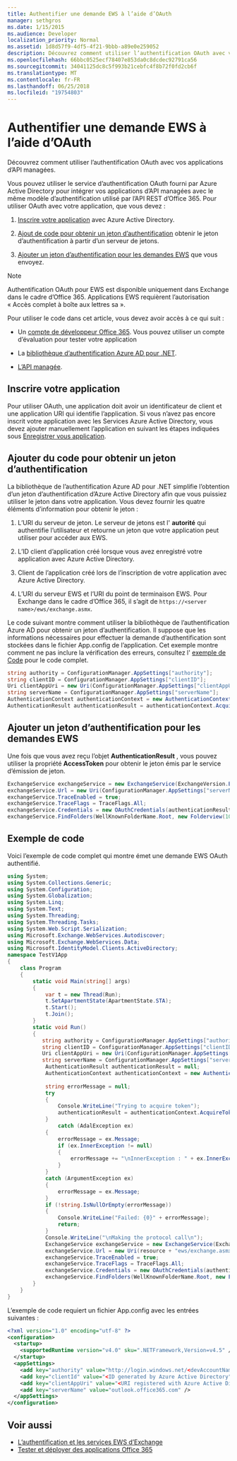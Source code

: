 ```yaml
---
title: Authentifier une demande EWS à l’aide d’OAuth
manager: sethgros
ms.date: 1/15/2015
ms.audience: Developer
localization_priority: Normal
ms.assetid: 1d8d57f9-4df5-4f21-9bbb-a89e0e259052
description: Découvrez comment utiliser l’authentification OAuth avec vos applications d’API managées.
ms.openlocfilehash: 66bbc0525ecf78407e853da0c8dcdec92791ca56
ms.sourcegitcommit: 34041125dc8c5f993b21cebfc4f8b72f0fd2cb6f
ms.translationtype: MT
ms.contentlocale: fr-FR
ms.lasthandoff: 06/25/2018
ms.locfileid: "19754803"
---
```

# <a name="authenticate-an-ews-application-by-using-oauth"></a>Authentifier une demande EWS à l’aide d’OAuth

Découvrez comment utiliser l’authentification OAuth avec vos applications d’API managées.
  
Vous pouvez utiliser le service d’authentification OAuth fourni par Azure Active Directory pour intégrer vos applications d’API managées avec le même modèle d’authentification utilisé par l’API REST d’Office 365. Pour utiliser OAuth avec votre application, que vous devez :
  
1. [Inscrire votre application](#bk_register) avec Azure Active Directory. 
    
2. [Ajout de code pour obtenir un jeton d’authentification](#bk_getToken) obtenir le jeton d’authentification à partir d’un serveur de jetons. 
    
3. [Ajouter un jeton d’authentification pour les demandes EWS](#bk_useToken) que vous envoyez. 
    
> [!NOTE]
> Authentification OAuth pour EWS est disponible uniquement dans Exchange dans le cadre d’Office 365. Applications EWS requièrent l’autorisation « Accès complet à boîte aux lettres sa ». 
  
Pour utiliser le code dans cet article, vous devez avoir accès à ce qui suit :
  
- Un [compte de développeur Office 365](http://office.microsoft.com/compare-office-365-for-business-plans-FX102918419.aspx.aspx). Vous pouvez utiliser un compte d’évaluation pour tester votre application
    
- La [bibliothèque d’authentification Azure AD pour .NET](http://msdn.microsoft.com/en-us/library/office/jj573266.aspx.aspx).
    
- [L’API managée](https://github.com/officedev/ews-managed-api.aspx).

<a name="bk_register"> </a>

## <a name="register-your-application"></a>Inscrire votre application

Pour utiliser OAuth, une application doit avoir un identificateur de client et une application URI qui identifie l’application. Si vous n’avez pas encore inscrit votre application avec les Services Azure Active Directory, vous devez ajouter manuellement l’application en suivant les étapes indiquées sous [Enregistrer vous application](http://msdn.microsoft.com/en-us/office/office365/howto/test-and-deploy-apps.aspx).

<a name="bk_getToken"> </a>

## <a name="add-code-to-get-an-authentication-token"></a>Ajouter du code pour obtenir un jeton d’authentification

La bibliothèque de l’authentification Azure AD pour .NET simplifie l’obtention d’un jeton d’authentification d’Azure Active Directory afin que vous puissiez utiliser le jeton dans votre application. Vous devez fournir les quatre éléments d’information pour obtenir le jeton :
  
1. L’URI du serveur de jeton. Le serveur de jetons est l' **autorité** qui authentifie l’utilisateur et retourne un jeton que votre application peut utiliser pour accéder aux EWS. 
    
2. L’ID client d’application créé lorsque vous avez enregistré votre application avec Azure Active Directory.
    
3. Client de l’application créé lors de l’inscription de votre application avec Azure Active Directory.
    
4. L’URI du serveur EWS et l’URI du point de terminaison EWS. Pour Exchange dans le cadre d’Office 365, il s’agit de `https://<server name>/ews/exchange.asmx`.
    
Le code suivant montre comment utiliser la bibliothèque de l’authentification Azure AD pour obtenir un jeton d’authentification. Il suppose que les informations nécessaires pour effectuer la demande d’authentification sont stockées dans le fichier App.config de l’application. Cet exemple montre comment ne pas inclure la vérification des erreurs, consultez l' [exemple de Code](#bk_codeSample) pour le code complet. 
  
```cs
string authority = ConfigurationManager.AppSettings["authority"];
string clientID = ConfigurationManager.AppSettings["clientID"];
Uri clientAppUri = new Uri(ConfigurationManager.AppSettings["clientAppUri"];
string serverName = ConfigurationManager.AppSettings["serverName"];
AuthenticationContext authenticationContext = new AuthenticationContext(authority, false);
AuthenticationResult authenticationResult = authenticationContext.AcquireToken(serverName, clientId, clientAppUri);

```

<a name="bk_useToken"> </a>

## <a name="add-an-authentication-token-to-ews-requests"></a>Ajouter un jeton d’authentification pour les demandes EWS

Une fois que vous avez reçu l’objet **AuthenticationResult** , vous pouvez utiliser la propriété **AccessToken** pour obtenir le jeton émis par le service d’émission de jeton. 
  
```cs
ExchangeService exchangeService = new ExchangeService(ExchangeVersion.Exchange2013);
exchangeService.Url = new Uri(ConfigurationManager.AppSettings["serverName"]+"ews/exchange.asmx");
exchangeService.TraceEnabled = true;
exchangeService.TraceFlags = TraceFlags.All;
exchangeService.Credentials = new OAuthCredentials(authenticationResult.AccessToken));
exchangeService.FindFolders(WellKnownFolderName.Root, new Folderview(10));
```

<a name="bk_codeSample"> </a>

## <a name="code-sample"></a>Exemple de code

Voici l’exemple de code complet qui montre émet une demande EWS OAuth authentifié.
  
```cs
using System;
using System.Collections.Generic;
using System.Configuration;
using System.Globalization;
using System.Linq;
using System.Text;
using System.Threading;
using System.Threading.Tasks;
using System.Web.Script.Serialization;
using Microsoft.Exchange.WebServices.Autodiscover;
using Microsoft.Exchange.WebServices.Data;
using Microsoft.IdentityModel.Clients.ActiveDirectory;
namespace TestV1App
{
    class Program
    {
        static void Main(string[] args)
        {
            var t = new Thread(Run);
            t.SetApartmentState(ApartmentState.STA);
            t.Start();
            t.Join();
        }
        static void Run()
        {
           string authority = ConfigurationManager.AppSettings["authority"];
           string clientID = ConfigurationManager.AppSettings["clientID"];
           Uri clientAppUri = new Uri(ConfigurationManager.AppSettings["clientAppUri"];
           string serverName = ConfigurationManager.AppSettings["serverName"];
            AuthenticationResult authenticationResult = null;
            AuthenticationContext authenticationContext = new AuthenticationContext(authority, false);
            
            string errorMessage = null;
            try
            {
                Console.WriteLine("Trying to acquire token");
                authenticationResult = authenticationContext.AcquireToken(serverName, clientId, clientAppUri);
            }
                catch (AdalException ex)
            {
                errorMessage = ex.Message;
                if (ex.InnerException != null)
                {
                    errorMessage += "\nInnerException : " + ex.InnerException.Message;
                }
            }
            catch (ArgumentException ex)
            {
                errorMessage = ex.Message;
            }
            if (!string.IsNullOrEmpty(errorMessage))
            {
                Console.WriteLine("Failed: {0}" + errorMessage);
                return;
            }
            Console.WriteLine("\nMaking the protocol call\n");
            ExchangeService exchangeService = new ExchangeService(ExchangeVersion.Exchange2013);
            exchangeService.Url = new Uri(resource + "ews/exchange.asmx");
            exchangeService.TraceEnabled = true;
            exchangeService.TraceFlags = TraceFlags.All;
            exchangeService.Credentials = new OAuthCredentials(authenticationResult.AccessToken);
            exchangeService.FindFolders(WellKnownFolderName.Root, new FolderView(10));
        }
    }
}

```

L’exemple de code requiert un fichier App.config avec les entrées suivantes :
  
```xml
<?xml version="1.0" encoding="utf-8" ?>
<configuration>
  <startup>
    <supportedRuntime version="v4.0" sku=".NETFramework,Version=v4.5" />
  </startup>
  <appSettings>
    <add key="authority" value="http://login.windows.net/<devAccountName>.onmicrosoft.com" />
    <add key="clientId" value="<ID generated by Azure Active Directory"/>
    <add key="clientAppUri" value="<URI registered with Azure Active Directory"/>
    <add key="serverName" value="outlook.office365.com" />
  </appSettings>
</configuration>
```

## <a name="see-also"></a>Voir aussi

- [L’authentification et les services EWS d’Exchange](authentication-and-ews-in-exchange.md)    
- [Tester et déployer des applications Office 365](http://msdn.microsoft.com/en-us/office/office365/howto/test-and-deploy-apps.aspx)
    

